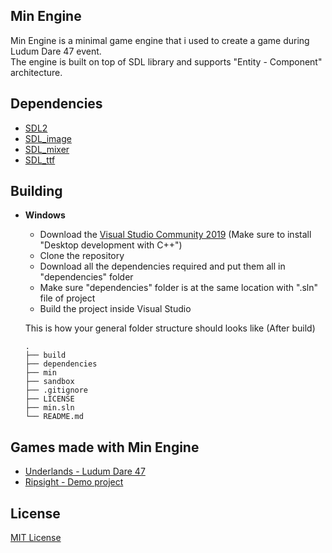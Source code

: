 ## Min Engine
Min Engine is a minimal game engine that i used to create a game during Ludum Dare 47 event. </br>
The engine is built on top of SDL library and supports "Entity - Component" architecture.

## Dependencies
  * [SDL2](https://www.libsdl.org/)
  * [SDL_image](https://www.libsdl.org/projects/SDL_image/)
  * [SDL_mixer](https://www.libsdl.org/projects/SDL_mixer/index.html)
  * [SDL_ttf](https://www.libsdl.org/projects/SDL_ttf/)

## Building
  * <b>Windows</b>
    * Download the [Visual Studio Community 2019](https://visualstudio.microsoft.com/) (Make sure to install "Desktop development with C++")
    * Clone the repository
    * Download all the dependencies required and put them all in "dependencies" folder
    * Make sure "dependencies" folder is at the same location with ".sln" file of project
    * Build the project inside Visual Studio
    
    This is how your general folder structure should looks like (After build)
    
        .
        ├── build          
        ├── dependencies
        ├── min
        ├── sandbox
        ├── .gitignore
        ├── LICENSE
        ├── min.sln
        └── README.md
        
## Games made with Min Engine
* [Underlands - Ludum Dare 47](https://ldjam.com/events/ludum-dare/47/underlands)
* [Ripsight - Demo project](https://github.com/iozsaygi/ripsight)

## License
[MIT License](https://github.com/iozsaygi/ripsight/blob/master/LICENSE)
